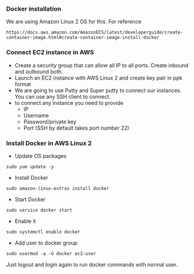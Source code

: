 ### Docker installation

We are using Amazon Linux 2 OS for this. For reference

```
https://docs.aws.amazon.com/AmazonECS/latest/developerguide/create-container-image.html#create-container-image-install-docker
```
### Connect EC2 instance in AWS

* Create a security group that can allow all IP to all ports. Create inbound and outbound both.
* Launch an EC2 instance with AWS Linux 2 and create key pair in ppk format
* We are going to use Putty and Super putty to connect our instances. You can use any SSH client to connect.
* to connect any instance you need to provide
    * IP
    * Username
    * Password/private key
    * Port (SSH by default takes port number 22)

### Install Docker in AWS Linux 2

* Update OS packages
```
sudo yum update -y
```

* Install Docker
```
sudo amazon-linux-extras install docker
```

* Start Docker

```
sudo service docker start
```

* Enable it

```
sudo systemctl enable docker
```

* Add user to docker group

```
sudo usermod -a -G docker ec2-user
```

Just logout and login again to run docker commands with normal user.